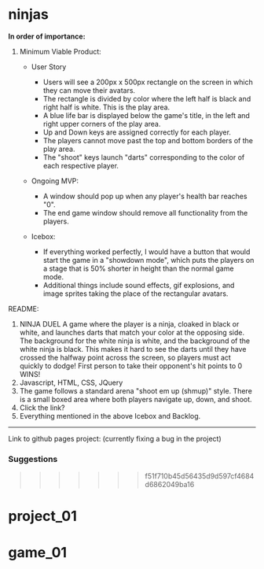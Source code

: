 # ninjas


**In order of importance:**

1. Minimum Viable Product:
    - User Story
        - Users will see a 200px x 500px rectangle on the screen in which they can move their avatars.
        - The rectangle is divided by color where the left half is black and right half is white. This is the play area.
        - A blue life bar is displayed below the game's title, in the left and right upper corners of the play area.
        - Up and Down keys are assigned correctly for each player.
        - The players cannot move past the top and bottom borders of the play area.
        - The "shoot" keys launch "darts" corresponding to the color of each respective player.

    - Ongoing MVP:
        - A window should pop up when any player's health bar reaches "0".
        - The end game window should remove all functionality from the players.

    - Icebox:
        - If everything worked perfectly, I would have a button that would start the game in a "showdown mode", which puts the players on a stage that is 50% shorter in height than the normal game mode.
        - Additional things include sound effects, gif explosions, and image sprites taking the place of the rectangular avatars.

README:
1. NINJA DUEL
    A game where the player is a ninja, cloaked in black or white, and launches darts that match your color at the opposing side. The background for the white ninja is white, and the background of the white ninja is black. This makes it hard to see the darts until they have crossed the halfway point across the screen, so players must act quickly to dodge! First person to take their opponent's hit points to 0 WINS!
2. Javascript, HTML, CSS, JQuery
3. The game follows a standard arena "shoot em up (shmup)" style. There is a small boxed area where both players navigate up, down, and shoot.
4. Click the link?
5. Everything mentioned in the above Icebox and Backlog.

---

Link to github pages project:
(currently fixing a bug in the project)
<!-- http://vtranwd.github.io/project_01 -->

### Suggestions


>>>>>>> f51f710b45d56435d9d597cf4684d6862049ba16
# project_01
# game_01
